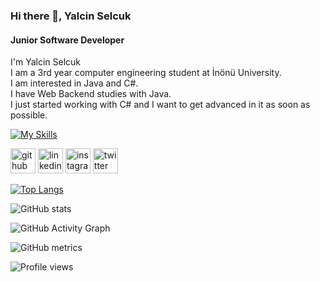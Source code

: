

### Hi there 👋, Yalcin Selcuk
#### Junior Software Developer


I'm Yalcin Selcuk <br/>
I am a 3rd year computer engineering student at İnönü University. <br/>
I am interested in Java and C#.  <br/>
I have Web Backend studies with Java.  <br/>
I just started working with C# and I want to get advanced in it as soon as possible. <br/>

[![My Skills](https://skillicons.dev/icons?i=java,cs,css,html,js&theme=light)](https://skillicons.dev) <br/>
 


[<img src='https://cdn.jsdelivr.net/npm/simple-icons@3.0.1/icons/github.svg' alt='github' height='40'>](https://github.com/yalcinselcuk/)  [<img src='https://cdn.jsdelivr.net/npm/simple-icons@3.0.1/icons/linkedin.svg' alt='linkedin' height='40'>](https://www.linkedin.com/in/yalcinselcuk/)  [<img src='https://cdn.jsdelivr.net/npm/simple-icons@3.0.1/icons/instagram.svg' alt='instagram' height='40'>](https://www.instagram.com/yalcinselcukkk/)  [<img src='https://cdn.jsdelivr.net/npm/simple-icons@3.0.1/icons/twitter.svg' alt='twitter' height='40'>](https://twitter.com/yalcinselcukkk/)

[![Top Langs](https://github-readme-stats.vercel.app/api/top-langs/?username=yalcinselcuk)](https://github.com/anuraghazra/github-readme-stats)

![GitHub stats](https://github-readme-stats.vercel.app/api?username=yalcinselcuk&theme=midnight-purple&show_icons=true)  

![GitHub Activity Graph](https://activity-graph.herokuapp.com/graph?username=yalcinselcuk)  

![GitHub metrics](https://metrics.lecoq.io/yalcinselcuk)  

![Profile views](https://gpvc.arturio.dev/yalcinselcuk)  
